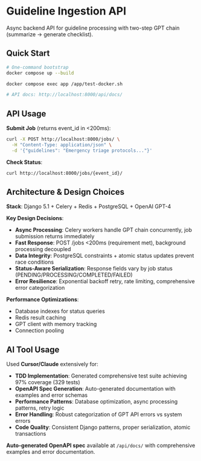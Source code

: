 # Guideline Ingestion API

Async backend API for guideline processing with two-step GPT chain (summarize → generate checklist).

## Quick Start

```bash
# One-command bootstrap
docker compose up --build

docker compose exec app /app/test-docker.sh

# API docs: http://localhost:8000/api/docs/
```

## API Usage

**Submit Job** (returns event_id in <200ms):
```bash
curl -X POST http://localhost:8000/jobs/ \
  -H "Content-Type: application/json" \
  -d '{"guidelines": "Emergency triage protocols..."}'
```

**Check Status**:
```bash
curl http://localhost:8000/jobs/{event_id}/
```

## Architecture & Design Choices

**Stack**: Django 5.1 + Celery + Redis + PostgreSQL + OpenAI GPT-4

**Key Design Decisions**:
- **Async Processing**: Celery workers handle GPT chain concurrently, job submission returns immediately
- **Fast Response**: POST /jobs <200ms (requirement met), background processing decoupled
- **Data Integrity**: PostgreSQL constraints + atomic status updates prevent race conditions
- **Status-Aware Serialization**: Response fields vary by job status (PENDING/PROCESSING/COMPLETED/FAILED)
- **Error Resilience**: Exponential backoff retry, rate limiting, comprehensive error categorization

**Performance Optimizations**:
- Database indexes for status queries
- Redis result caching
- GPT client with memory tracking
- Connection pooling

## AI Tool Usage

Used **Cursor/Claude** extensively for:
- **TDD Implementation**: Generated comprehensive test suite achieving 97% coverage (329 tests)
- **OpenAPI Spec Generation**: Auto-generated documentation with examples and error schemas
- **Performance Patterns**: Database optimization, async processing patterns, retry logic
- **Error Handling**: Robust categorization of GPT API errors vs system errors
- **Code Quality**: Consistent Django patterns, proper serialization, atomic transactions

**Auto-generated OpenAPI spec** available at `/api/docs/` with comprehensive examples and error documentation.